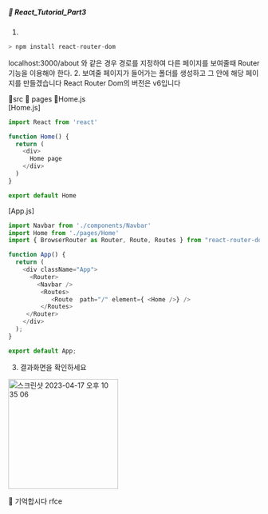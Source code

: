 ##### :cactus: React_Tutorial_Part3


1. 
```js
> npm install react-router-dom
``` 
localhost:3000/about 와 같은 경우 경로를 지정하여 다른 페이지를 보여줄때 Router 기능을 이용해야 한다.
2. 보여줄 페이지가 들어가는 폴더를 생성하고 그 안에 해당 페이지를 만들겠습니다 React Router Dom의 버전은 v6입니다 

:file_folder:src :file_folder: pages :file_folder:Home.js    
[Home.js]
```js
import React from 'react'

function Home() {
  return (
    <div>
      Home page
    </div>
  )
}

export default Home
```

[App.js]
 
```js
import Navbar from './components/Navbar'
import Home from './pages/Home'
import { BrowserRouter as Router, Route, Routes } from "react-router-dom";

function App() {
  return (
    <div className="App">
      <Router>
        <Navbar />
         <Routes>
            <Route  path="/" element={ <Home />} />
         </Routes>
     </Router>
    </div>
  );
}

export default App;

```
3. 결과화면을 확인하세요
<img width="220" alt="스크린샷 2023-04-17 오후 10 35 06" src="https://user-images.githubusercontent.com/48478079/232500336-8a016479-b88a-475a-854c-5f58f947aa6c.png">


:pencil: 기억합시다 rfce 
